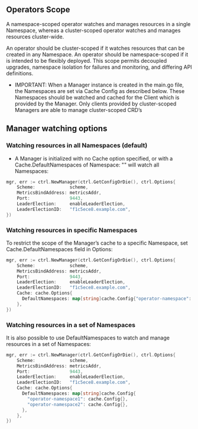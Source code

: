 ## Operators Scope

A namespace-scoped operator watches and manages resources in a single Namespace, whereas a cluster-scoped operator watches and manages resources cluster-wide.

An operator should be cluster-scoped if it watches resources that can be created in any Namespace. An operator should be namespace-scoped if it is intended to 
be flexibly deployed. This scope permits decoupled upgrades, namespace isolation for failures and monitoring, and differing API definitions.

- IMPORTANT: When a Manager instance is created in the main.go file, the Namespaces are set via Cache Config as described below. These Namespaces should be watched and 
cached for the Client which is provided by the Manager. Only clients provided by cluster-scoped Managers are able to manage cluster-scoped CRD’s

## Manager watching options

### Watching resources in all Namespaces (default)

- A Manager is initialized with no Cache option specified, or with a Cache.DefaultNamespaces of Namespace: "" will watch all Namespaces:

```go
mgr, err := ctrl.NewManager(ctrl.GetConfigOrDie(), ctrl.Options{
    Scheme:             scheme,
    MetricsBindAddress: metricsAddr,
    Port:               9443,
    LeaderElection:     enableLeaderElection,
    LeaderElectionID:   "f1c5ece8.example.com",
})
```

### Watching resources in specific Namespaces
To restrict the scope of the Manager’s cache to a specific Namespace, set Cache.DefaultNamespaces field in Options:

```go
mgr, err := ctrl.NewManager(ctrl.GetConfigOrDie(), ctrl.Options{
    Scheme:             scheme,
    MetricsBindAddress: metricsAddr,
    Port:               9443,
    LeaderElection:     enableLeaderElection,
    LeaderElectionID:   "f1c5ece8.example.com",
    Cache: cache.Options{
      DefaultNamespaces: map[string]cache.Config{"operator-namespace": cache.Config{}},
    },
})
```

### Watching resources in a set of Namespaces
It is also possible to use DefaultNamespaces to watch and manage resources in a set of Namespaces:

```go
mgr, err := ctrl.NewManager(ctrl.GetConfigOrDie(), ctrl.Options{
    Scheme:             scheme,
    MetricsBindAddress: metricsAddr,
    Port:               9443,
    LeaderElection:     enableLeaderElection,
    LeaderElectionID:   "f1c5ece8.example.com",
    Cache: cache.Options{
      DefaultNamespaces: map[string]cache.Config{
        "operator-namespace1": cache.Config{},
        "operator-namespace2": cache.Config{},
      },
    },
})
```
